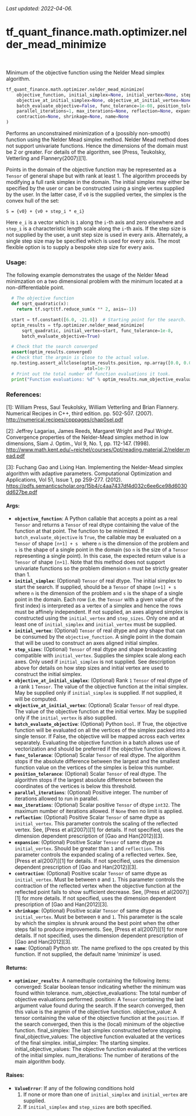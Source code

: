 <!--
This file is generated by a tool. Do not edit directly.
For open-source contributions the docs will be updated automatically.
-->

*Last updated: 2022-04-06.*

<div itemscope itemtype="http://developers.google.com/ReferenceObject">
<meta itemprop="name" content="tf_quant_finance.math.optimizer.nelder_mead_minimize" />
<meta itemprop="path" content="Stable" />
</div>

# tf_quant_finance.math.optimizer.nelder_mead_minimize

<!-- Insert buttons and diff -->

<table class="tfo-notebook-buttons tfo-api" align="left">
</table>



Minimum of the objective function using the Nelder Mead simplex algorithm.

```python
tf_quant_finance.math.optimizer.nelder_mead_minimize(
    objective_function, initial_simplex=None, initial_vertex=None, step_sizes=None,
    objective_at_initial_simplex=None, objective_at_initial_vertex=None,
    batch_evaluate_objective=False, func_tolerance=1e-08, position_tolerance=1e-08,
    parallel_iterations=1, max_iterations=None, reflection=None, expansion=None,
    contraction=None, shrinkage=None, name=None
)
```



<!-- Placeholder for "Used in" -->

Performs an unconstrained minimization of a (possibly non-smooth) function
using the Nelder Mead simplex method. Nelder Mead method does not support
univariate functions. Hence the dimensions of the domain must be 2 or greater.
For details of the algorithm, see
[Press, Teukolsky, Vetterling and Flannery(2007)][1].

Points in the domain of the objective function may be represented as a
`Tensor` of general shape but with rank at least 1. The algorithm proceeds
by modifying a full rank simplex in the domain. The initial simplex may
either be specified by the user or can be constructed using a single vertex
supplied by the user. In the latter case, if `v0` is the supplied vertex,
the simplex is the convex hull of the set:

```None
S = {v0} + {v0 + step_i * e_i}
```

Here `e_i` is a vector which is `1` along the `i`-th axis and zero elsewhere
and `step_i` is a characteristic length scale along the `i`-th axis. If the
step size is not supplied by the user, a unit step size is used in every axis.
Alternately, a single step size may be specified which is used for every
axis. The most flexible option is to supply a bespoke step size for every
axis.

### Usage:

The following example demonstrates the usage of the Nelder Mead minimzation
on a two dimensional problem with the minimum located at a non-differentiable
point.

```python
  # The objective function
  def sqrt_quadratic(x):
    return tf.sqrt(tf.reduce_sum(x ** 2, axis=-1))

  start = tf.constant([6.0, -21.0])  # Starting point for the search.
  optim_results = tfp.optimizer.nelder_mead_minimize(
      sqrt_quadratic, initial_vertex=start, func_tolerance=1e-8,
      batch_evaluate_objective=True)

  # Check that the search converged
  assert(optim_results.converged)
  # Check that the argmin is close to the actual value.
  np.testing.assert_allclose(optim_results.position, np.array([0.0, 0.0]),
                              atol=1e-7)
  # Print out the total number of function evaluations it took.
  print("Function evaluations: %d" % optim_results.num_objective_evaluations)
```

### References:
[1]: William Press, Saul Teukolsky, William Vetterling and Brian Flannery.
  Numerical Recipes in C++, third edition. pp. 502-507. (2007).
  http://numerical.recipes/cpppages/chap0sel.pdf

[2]: Jeffrey Lagarias, James Reeds, Margaret Wright and Paul Wright.
  Convergence properties of the Nelder-Mead simplex method in low dimensions,
  Siam J. Optim., Vol 9, No. 1, pp. 112-147. (1998).
  http://www.math.kent.edu/~reichel/courses/Opt/reading.material.2/nelder.mead.pdf

[3]: Fuchang Gao and Lixing Han. Implementing the Nelder-Mead simplex
  algorithm with adaptive parameters. Computational Optimization and
  Applications, Vol 51, Issue 1, pp 259-277. (2012).
  https://pdfs.semanticscholar.org/15b4/c4aa7437df4d032c6ee6ce98d6030dd627be.pdf

#### Args:


* <b>`objective_function`</b>:  A Python callable that accepts a point as a
  real `Tensor` and returns a `Tensor` of real dtype containing
  the value of the function at that point. The function
  to be minimized. If `batch_evaluate_objective` is `True`, the callable
  may be evaluated on a `Tensor` of shape `[n+1] + s ` where `n` is
  the dimension of the problem and `s` is the shape of a single point
  in the domain (so `n` is the size of a `Tensor` representing a
  single point).
  In this case, the expected return value is a `Tensor` of shape `[n+1]`.
  Note that this method does not support univariate functions so the problem
  dimension `n` must be strictly greater than 1.
* <b>`initial_simplex`</b>: (Optional) `Tensor` of real dtype. The initial simplex to
  start the search. If supplied, should be a `Tensor` of shape `[n+1] + s`
  where `n` is the dimension of the problem and `s` is the shape of a
  single point in the domain. Each row (i.e. the `Tensor` with a given
  value of the first index) is interpreted as a vertex of a simplex and
  hence the rows must be affinely independent. If not supplied, an axes
  aligned simplex is constructed using the `initial_vertex` and
  `step_sizes`. Only one and at least one of `initial_simplex` and
  `initial_vertex` must be supplied.
* <b>`initial_vertex`</b>: (Optional) `Tensor` of real dtype and any shape that can
  be consumed by the `objective_function`. A single point in the domain that
  will be used to construct an axes aligned initial simplex.
* <b>`step_sizes`</b>: (Optional) `Tensor` of real dtype and shape broadcasting
  compatible with `initial_vertex`. Supplies the simplex scale along each
  axes. Only used if `initial_simplex` is not supplied. See description
  above for details on how step sizes and initial vertex are used to
  construct the initial simplex.
* <b>`objective_at_initial_simplex`</b>: (Optional) Rank `1` `Tensor` of real dtype
  of a rank `1` `Tensor`. The value of the objective function at the
  initial simplex. May be supplied only if `initial_simplex` is
  supplied. If not supplied, it will be computed.
* <b>`objective_at_initial_vertex`</b>: (Optional) Scalar `Tensor` of real dtype. The
  value of the objective function at the initial vertex. May be supplied
  only if the `initial_vertex` is also supplied.
* <b>`batch_evaluate_objective`</b>: (Optional) Python `bool`. If True, the objective
  function will be evaluated on all the vertices of the simplex packed
  into a single tensor. If False, the objective will be mapped across each
  vertex separately. Evaluating the objective function in a batch allows
  use of vectorization and should be preferred if the objective function
  allows it.
* <b>`func_tolerance`</b>: (Optional) Scalar `Tensor` of real dtype. The algorithm
  stops if the absolute difference between the largest and the smallest
  function value on the vertices of the simplex is below this number.
* <b>`position_tolerance`</b>: (Optional) Scalar `Tensor` of real dtype. The
  algorithm stops if the largest absolute difference between the
  coordinates of the vertices is below this threshold.
* <b>`parallel_iterations`</b>: (Optional) Positive integer. The number of iterations
  allowed to run in parallel.
* <b>`max_iterations`</b>: (Optional) Scalar positive `Tensor` of dtype `int32`.
  The maximum number of iterations allowed. If `None` then no limit is
  applied.
* <b>`reflection`</b>: (Optional) Positive Scalar `Tensor` of same dtype as
  `initial_vertex`. This parameter controls the scaling of the reflected
  vertex. See, [Press et al(2007)][1] for details. If not specified,
  uses the dimension dependent prescription of [Gao and Han(2012)][3].
* <b>`expansion`</b>: (Optional) Positive Scalar `Tensor` of same dtype as
  `initial_vertex`. Should be greater than `1` and `reflection`. This
  parameter controls the expanded scaling of a reflected vertex.
  See, [Press et al(2007)][1] for details. If not specified, uses the
  dimension dependent prescription of [Gao and Han(2012)][3].
* <b>`contraction`</b>: (Optional) Positive scalar `Tensor` of same dtype as
  `initial_vertex`. Must be between `0` and `1`. This parameter controls
  the contraction of the reflected vertex when the objective function at
  the reflected point fails to show sufficient decrease.
  See, [Press et al(2007)][1] for more details. If not specified, uses
  the dimension dependent prescription of [Gao and Han(2012][3].
* <b>`shrinkage`</b>: (Optional) Positive scalar `Tensor` of same dtype as
  `initial_vertex`. Must be between `0` and `1`. This parameter is the scale
  by which the simplex is shrunk around the best point when the other
  steps fail to produce improvements.
  See, [Press et al(2007)][1] for more details. If not specified, uses
  the dimension dependent prescription of [Gao and Han(2012][3].
* <b>`name`</b>: (Optional) Python str. The name prefixed to the ops created by this
  function. If not supplied, the default name 'minimize' is used.


#### Returns:


* <b>`optimizer_results`</b>: A namedtuple containing the following items:
  converged: Scalar boolean tensor indicating whether the minimum was
    found within tolerance.
  num_objective_evaluations: The total number of objective
    evaluations performed.
  position: A `Tensor` containing the last argument value found
    during the search. If the search converged, then
    this value is the argmin of the objective function.
  objective_value: A tensor containing the value of the objective
    function at the `position`. If the search
    converged, then this is the (local) minimum of
    the objective function.
  final_simplex: The last simplex constructed before stopping.
  final_objective_values: The objective function evaluated at the
    vertices of the final simplex.
  initial_simplex: The starting simplex.
  initial_objective_values: The objective function evaluated at the
    vertices of the initial simplex.
  num_iterations: The number of iterations of the main algorithm body.


#### Raises:


* <b>`ValueError`</b>: If any of the following conditions hold
  1. If none or more than one of `initial_simplex` and `initial_vertex` are
    supplied.
  2. If `initial_simplex` and `step_sizes` are both specified.